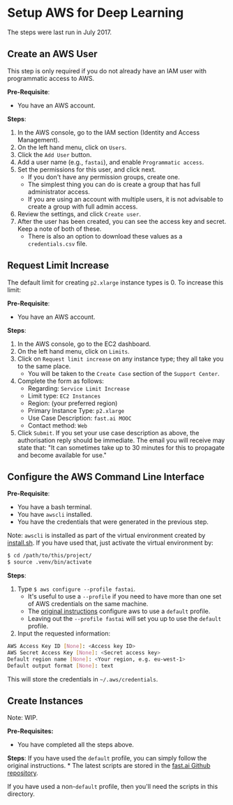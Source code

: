 # Setup AWS for Deep Learning

The steps were last run in July 2017.

## Create an AWS User

This step is only required if you do not already have an IAM user with programmatic access to AWS.

**Pre-Requisite**:
* You have an AWS account.

**Steps**:
1. In the AWS console, go to the IAM section (Identity and Access Management).
2. On the left hand menu, click on `Users`.
3. Click the `Add User` button.
4. Add a user name (e.g., `fastai`), and enable `Programmatic access`.
5. Set the permissions for this user, and click next.
    * If you don't have any permission groups, create one.
    * The simplest thing you can do is create a group that has full administrator access.
    * If you are using an account with multiple users, it is not advisable to create a group with full admin access.
6. Review the settings, and click `Create user`.
7. After the user has been created, you can see the access key and secret. Keep a note of both of these.
    * There is also an option to download these values as a `credentials.csv` file.

## Request Limit Increase

The default limit for creating `p2.xlarge` instance types is 0. To increase this limit:

**Pre-Requisite**:
* You have an AWS account.

**Steps**:
1. In the AWS console, go to the EC2 dashboard.
2. On the left hand menu, click on `Limits`.
3. Click on `Request limit increase` on any instance type; they all take you to the same place.
    * You will be taken to the `Create Case` section of the `Support Center`.
4. Complete the form as follows:
    * Regarding: `Service Limit Increase`
    * Limit type: `EC2 Instances`
    * Region: (your preferred region)
    * Primary Instance Type: `p2.xlarge`
    * Use Case Description: `fast.ai MOOC`
    * Contact method: `Web`
5. Click `Submit`. If you set your use case description as above, the authorisation reply should be immediate. The email you will receive may state that: "It can sometimes take up to 30 minutes for this to propagate and become available for use."
    
## Configure the AWS Command Line Interface

**Pre-Requisite**:
* You have a bash terminal.
* You have `awscli` installed.
* You have the credentials that were generated in the previous step.

Note: `awscli` is installed as part of the virtual environment created by [install.sh](../install.sh). If you have used that, just activate the virtual environment by:

```bash
$ cd /path/to/this/project/
$ source .venv/bin/activate
```

**Steps**:
1. Type `$ aws configure --profile fastai`.
    * It's useful to use a `--profile` if you need to have more than one set of AWS credentials on the same machine.
    * The [original instructions](http://wiki.fast.ai/index.php/AWS_install) configure aws to use a `default` profile.
    * Leaving out the `--profile fastai` will set you up to use the `default` profile.
2. Input the requested information:

```bash
AWS Access Key ID [None]: <Access key ID>        
AWS Secret Access Key [None]: <Secret access key>
Default region name [None]: <Your region, e.g. eu-west-1>
Default output format [None]: text
``` 

This will store the credentials in `~/.aws/credentials`.

## Create Instances

Note: WIP.

**Pre-Requisites:**
* You have completed all the steps above.

**Steps**:
If you have used the `default` profile, you can simply follow the original instructions.
    * The latest scripts are stored in the [fast.ai Github repository](https://github.com/fastai/courses/tree/master/setup).
    
If you have used a non-`default` profile, then you'll need the scripts in this directory.
